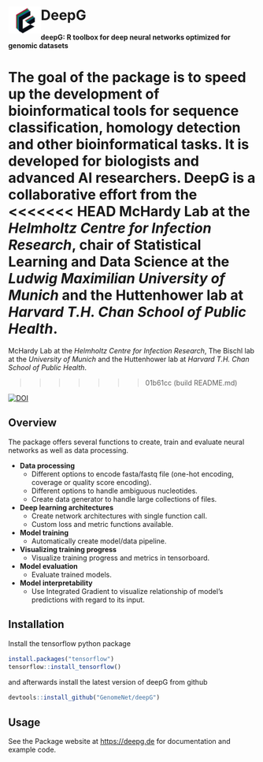 
# DeepG <img src="man/figures/logo_small.png"  align="left" vspace="-1800px"/>

**deepG: R toolbox for deep neural networks optimized for genomic
datasets** <!---
% <p><img alt="DeepG logo" height="70px" src="man/figures/logo_small.png" align="left" hspace="-1000px" vspace="-180px"></p>
-->

The goal of the package is to speed up the development of
bioinformatical tools for sequence classification, homology detection
and other bioinformatical tasks. It is developed for biologists and
advanced AI researchers. DeepG is a collaborative effort from the
<<<<<<< HEAD
McHardy Lab at the *Helmholtz Centre for Infection Research*, chair of
Statistical Learning and Data Science at the *Ludwig Maximilian
University of Munich* and the Huttenhower lab at *Harvard T.H. Chan
School of Public Health*.
=======
McHardy Lab at the *Helmholtz Centre for Infection Research*, The Bischl
lab at the *University of Munich* and the Huttenhower lab at *Harvard
T.H. Chan School of Public Health*.
>>>>>>> 01b61cc (build README.md)

[![DOI](https://zenodo.org/badge/387820006.svg)](https://zenodo.org/badge/latestdoi/387820006)

## Overview

The package offers several functions to create, train and evaluate
neural networks as well as data processing.

- **Data processing**
  - Different options to encode fasta/fastq file (one-hot encoding,
    coverage or quality score encoding).
  - Different options to handle ambiguous nucleotides.
  - Create data generator to handle large collections of files.
- **Deep learning architectures**
  - Create network architectures with single function call.
  - Custom loss and metric functions available.
- **Model training**
  - Automatically create model/data pipeline.
- **Visualizing training progress**
  - Visualize training progress and metrics in tensorboard.  
- **Model evaluation**
  - Evaluate trained models.
- **Model interpretability**
  - Use Integrated Gradient to visualize relationship of model’s
    predictions with regard to its input.

## Installation

Install the tensorflow python package

``` r
install.packages("tensorflow")
tensorflow::install_tensorflow()
```

and afterwards install the latest version of deepG from github

``` r
devtools::install_github("GenomeNet/deepG")
```

## Usage

See the Package website at <https://deepg.de> for documentation and
example code.

<!-- ## Examples  -->

<!-- ## Datasets -->
<!-- The library comes with mutiple different datasets for testing: -->
<!-- - The set `data(parenthesis)` contains 100k characters of the parenthesis synthetic language generated from a very simple counting language with a parenthesis and letter alphabet Σ = {( ) 0 1 2 3 4 }. The language is constrained to match parentheses, and nesting is limited to at most 4 levels deep. Each opening parenthesis increases and each closing parenthesis decreases the nesting level, respectively. Numbers are generated randomly, but are constrained to indicate the nesting level at their position. -->
<!-- - The set `data(crispr_full)` containing all CRISPR loci found in NCBI representative genomes with neighbor nucleotides up and downstream. -->
<!-- - The set `data(crispr_sample)` containing a subset of `data(crispr_full)`. -->
<!-- - The set `data(ecoli)` contains the *E. coli* genome, see [the genome sequence of Escherichia coli K-12](https://science.sciencemag.org/content/277/5331/1453.long). -->
<!-- - The set `data(ecoli_small)` contains a subset of `data(ecoli)`. -->
<!---
## Installation and Usage
&#10;Please see our [Wiki](https://github.com/hiddengenome/deepG/wiki) for further installation instructions. It covers also usage instructions for multi-GPU machines.
&#10;- [Installation on desktop machine](https://github.com/hiddengenome/deepG/wiki/Installation-of-deepG-on-desktop)
- [Installation on GPU server](https://github.com/hiddengenome/deepG/wiki/Installation-of-deepG-on-GPU-server)
- [Installation AWS](https://github.com/hiddengenome/deepG/wiki/Installation-AWS)
- [GPU Usage](https://github.com/hiddengenome/deepG/wiki/manage-GPU-usage)
- [Tensorboard Integration](https://github.com/hiddengenome/deepG/wiki/Tensorboard-integration)
&#10;See the help files `?deepG` to get started and for questions use the [FAQ](https://github.com/hiddengenome/deepG/wiki/FAQ).
-->
